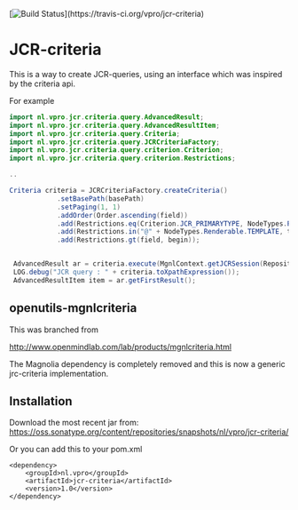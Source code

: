 [![Build Status](https://travis-ci.org/vpro/jcr-criteria.svg?)](https://travis-ci.org/vpro/jcr-criteria)

# JCR-criteria

This is a way to create JCR-queries, using an interface which was inspired by the criteria api.

For example
```java
import nl.vpro.jcr.criteria.query.AdvancedResult;
import nl.vpro.jcr.criteria.query.AdvancedResultItem;
import nl.vpro.jcr.criteria.query.Criteria;
import nl.vpro.jcr.criteria.query.JCRCriteriaFactory;
import nl.vpro.jcr.criteria.query.criterion.Criterion;
import nl.vpro.jcr.criteria.query.criterion.Restrictions;

..

Criteria criteria = JCRCriteriaFactory.createCriteria()
            .setBasePath(basePath)
            .setPaging(1, 1)
            .addOrder(Order.ascending(field))
            .add(Restrictions.eq(Criterion.JCR_PRIMARYTYPE, NodeTypes.Page.NAME))
            .add(Restrictions.in("@" + NodeTypes.Renderable.TEMPLATE, templates))
            .add(Restrictions.gt(field, begin));


 AdvancedResult ar = criteria.execute(MgnlContext.getJCRSession(RepositoryConstants.WEBSITE));
 LOG.debug("JCR query : " + criteria.toXpathExpression());
 AdvancedResultItem item = ar.getFirstResult();
```



## openutils-mgnlcriteria


This was branched from  

http://www.openmindlab.com/lab/products/mgnlcriteria.html

The Magnolia dependency is completely removed and this is now a generic jrc-criteria implementation.


## Installation
Download  the most recent jar from: https://oss.sonatype.org/content/repositories/snapshots/nl/vpro/jcr-criteria/

Or you can add this to your pom.xml
```
<dependency>
    <groupId>nl.vpro</groupId>
    <artifactId>jcr-criteria</artifactId>
    <version>1.0</version>
</dependency>
```
